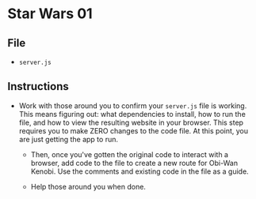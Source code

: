 # Star Wars 01

## File

* `server.js`

## Instructions

* Work with those around you to confirm your `server.js` file is working. This means figuring out: what dependencies to install, how to run the file, and how to view the resulting website in your browser. This step requires you to make ZERO changes to the code file. At this point, you are just getting the app to run.

  * Then, once you've gotten the original code to interact with a browser, add code to the file to create a new route for Obi-Wan Kenobi. Use the comments and existing code in the file as a guide.

  * Help those around you when done.
